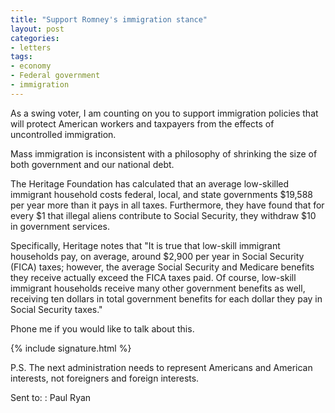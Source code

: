 ```yaml
---
title: "Support Romney's immigration stance"
layout: post
categories:
- letters
tags:
- economy
- Federal government
- immigration
---
```


As a swing voter, I am counting on you to support immigration policies that will protect American workers and taxpayers from the effects of uncontrolled immigration.

Mass immigration is inconsistent with a philosophy of shrinking the size of both government and our national debt.

The Heritage Foundation has calculated that an average low-skilled immigrant household costs federal, local, and state governments $19,588 per year more than it pays in all taxes. Furthermore, they have found that for every $1 that illegal aliens contribute to Social Security, they withdraw $10 in government services.

Specifically, Heritage notes that "It is true that low-skill immigrant households pay, on average, around $2,900 per year in Social Security (FICA) taxes; however, the average Social Security and Medicare benefits they receive actually exceed the FICA taxes paid. Of course, low-skill immigrant households receive many other government benefits as well, receiving ten dollars in total government benefits for each dollar they pay in Social Security taxes."

Phone me if you would like to talk about this.

{% include signature.html %}

P.S. The next administration needs to represent Americans and American interests, not foreigners and foreign interests.

Sent to:
: Paul Ryan
